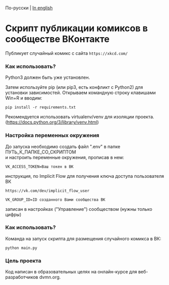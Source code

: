 По-русски | [In english](docs_eng/README.md)
# Скрипт публикации комиксов в сообществе ВКонтакте
Публикует случайный комикс с сайта ``https://xkcd.com/`` 


### Как использовать?
Python3 должен быть уже установлен.

Затем используйте pip (или pip3, есть конфликт с Python2) для установки зависимостей.
Открываем командную строку клавишами Win+R и вводим:
```commandline
pip install -r requirements.txt
```
Рекомендуется использовать virtualenv/venv для изоляции проекта.
(https://docs.python.org/3/library/venv.html)



### Настройка переменных окружения

До запуска необходимо создать файл ".env" в папке ПУТЬ_К_ПАПКЕ_СО_СКРИПТОМ\
и настроить переменные окружения, прописав в нем:
```
VK_ACCESS_TOKEN=Ваш токен в ВК
```
инструкция, по Implicit Flow для получения ключа доступа пользователя ВК
```
https://vk.com/dev/implicit_flow_user
```

```
VK_GROUP_ID=ID созданного Вами сообщества ВК
```
записан в настройках ("Управление") сообществом (нужны только цифры)


### Как использовать?

Команда на запуск скрипта для размещения случайного комикса в ВК:
```commandline
python main.py
```


### Цель проекта
Код написан в образовательных целях на онлайн-курсе для веб-разработчиков dvmn.org.
